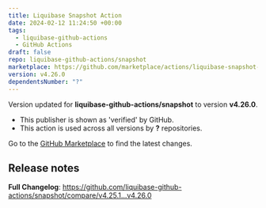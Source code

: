 ```yaml
---
title: Liquibase Snapshot Action
date: 2024-02-12 11:24:50 +00:00
tags:
  - liquibase-github-actions
  - GitHub Actions
draft: false
repo: liquibase-github-actions/snapshot
marketplace: https://github.com/marketplace/actions/liquibase-snapshot-action
version: v4.26.0
dependentsNumber: "?"
---
```



Version updated for **liquibase-github-actions/snapshot** to version **v4.26.0**.
- This publisher is shown as 'verified' by GitHub.
- This action is used across all versions by **?** repositories.

Go to the [GitHub Marketplace](https://github.com/marketplace/actions/liquibase-snapshot-action) to find the latest changes.

## Release notes

**Full Changelog**: https://github.com/liquibase-github-actions/snapshot/compare/v4.25.1...v4.26.0
